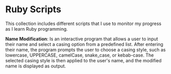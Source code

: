 # Ruby Scripts

This collection includes different scripts that I use to monitor my progress as I learn Ruby programming.

**Name Modification**: Is an interactive program that allows a user to input their name and select a casing option from a predefined list. After entering their name, the program prompts the user to choose a casing style, such as lowercase, UPPERCASE, camelCase, snake_case, or kebab-case. The selected casing style is then applied to the user's name, and the modified name is displayed as output.
